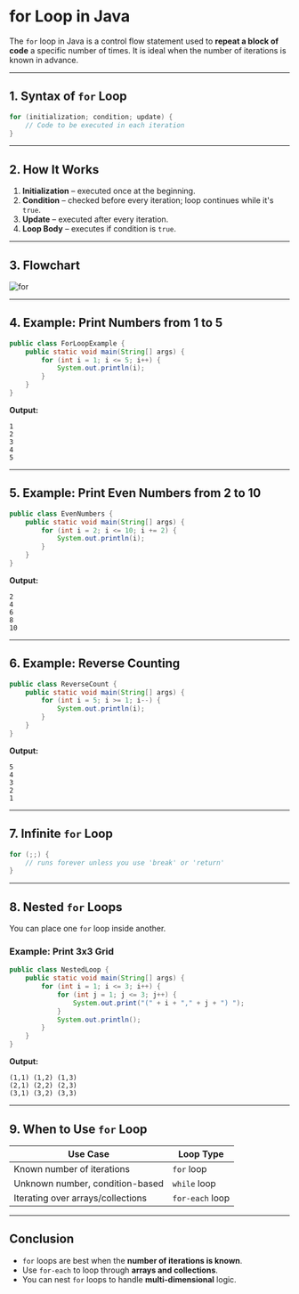 

# for Loop in Java

The `for` loop in Java is a control flow statement used to **repeat a block of code** a specific number of times. It is ideal when the number of iterations is known in advance.

---

## **1. Syntax of `for` Loop**
```java
for (initialization; condition; update) {
    // Code to be executed in each iteration
}
```

---

## **2. How It Works**
1. **Initialization** – executed once at the beginning.  
2. **Condition** – checked before every iteration; loop continues while it's `true`.  
3. **Update** – executed after every iteration.  
4. **Loop Body** – executes if condition is `true`.

---

## **3. Flowchart**
![for](https://dpfdothtmbwzx.cloudfront.net/images/java-for-loop.svg "for")

---

## **4. Example: Print Numbers from 1 to 5**
```java
public class ForLoopExample {
    public static void main(String[] args) {
        for (int i = 1; i <= 5; i++) {
            System.out.println(i);
        }
    }
}
```
**Output:**
```
1
2
3
4
5
```

---

## **5. Example: Print Even Numbers from 2 to 10**
```java
public class EvenNumbers {
    public static void main(String[] args) {
        for (int i = 2; i <= 10; i += 2) {
            System.out.println(i);
        }
    }
}
```
**Output:**
```
2
4
6
8
10
```

---

## **6. Example: Reverse Counting**
```java
public class ReverseCount {
    public static void main(String[] args) {
        for (int i = 5; i >= 1; i--) {
            System.out.println(i);
        }
    }
}
```
**Output:**
```
5
4
3
2
1
```

---

## **7. Infinite `for` Loop**
```java
for (;;) {
    // runs forever unless you use 'break' or 'return'
}
```

---

## **8. Nested `for` Loops**
You can place one `for` loop inside another.

### **Example: Print 3x3 Grid**
```java
public class NestedLoop {
    public static void main(String[] args) {
        for (int i = 1; i <= 3; i++) {
            for (int j = 1; j <= 3; j++) {
                System.out.print("(" + i + "," + j + ") ");
            }
            System.out.println();
        }
    }
}
```
**Output:**
```
(1,1) (1,2) (1,3) 
(2,1) (2,2) (2,3) 
(3,1) (3,2) (3,3)
```

---



## **9. When to Use `for` Loop**
| Use Case | Loop Type |
|----------|-----------|
| Known number of iterations | `for` loop |
| Unknown number, condition-based | `while` loop |
| Iterating over arrays/collections | `for-each` loop |

---

## **Conclusion**
- `for` loops are best when the **number of iterations is known**.
- Use `for-each` to loop through **arrays and collections**.
- You can nest `for` loops to handle **multi-dimensional** logic.

